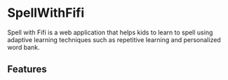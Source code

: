 # SpellWithFifi

Spell with Fifi is a web application that helps kids to learn to spell using adaptive learning techniques such as repetitive learning and personalized word bank.

## Features


